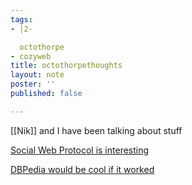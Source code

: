 ```yaml
---
tags:
- |2-

  octothorpe
- cozyweb
title: octothorpethoughts
layout: note
poster: ''
published: false

---
```

[[Nik]] and I have been talking about stuff

[Social Web Protocol is interesting](https://www.w3.org/TR/social-web-protocols)

[DBPedia would be cool if it worked](https://www.dbpedia-spotlight.org)